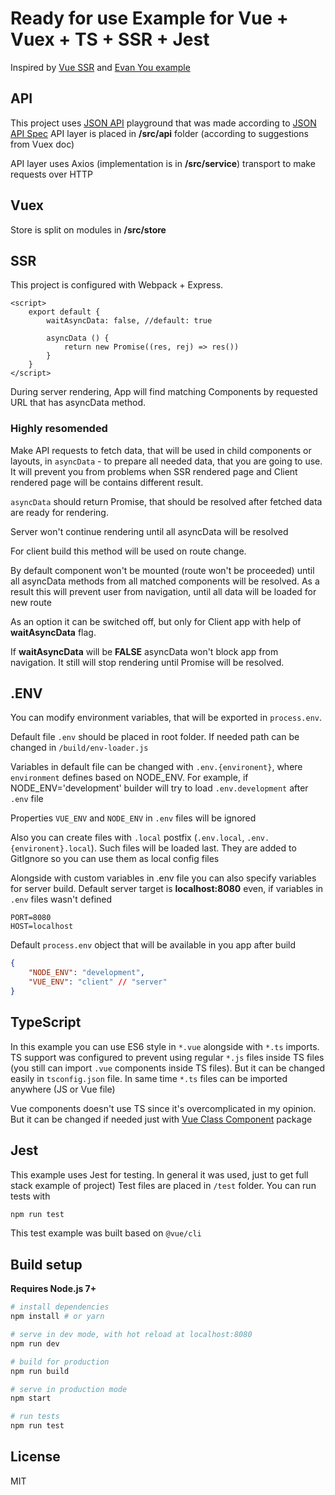 # Ready for use Example for Vue + Vuex + TS + SSR + Jest

Inspired by [Vue SSR](https://ssr.vuejs.org/en) and [Evan You example](https://github.com/vuejs/vue-hackernews-2.0)

## API

This project uses [JSON API](http://jsonapiplayground.reyesoft.com/) playground that was made according to [JSON API Spec](http://jsonapi.org/)
API layer is placed in **/src/api** folder (according to suggestions from Vuex doc)

API layer uses Axios (implementation is in **/src/service**) transport to make requests over HTTP

## Vuex

Store is split on modules in **/src/store**

## SSR

This project is configured with Webpack + Express.

```vue
<script>
    export default {
        waitAsyncData: false, //default: true
        
        asyncData () {
            return new Promise((res, rej) => res())
        }
    }
</script>
```

During server rendering, App will find matching Components by requested URL that has asyncData method.

### Highly resomended
Make API requests to fetch data, that will be used in child components or layouts,
in `asyncData` - to prepare all needed data, that you are going to use. It will prevent you
from problems when SSR rendered page and Client rendered page will be contains different result.

`asyncData` should return Promise, that should be resolved after fetched data are ready for rendering.

Server won't continue rendering until all asyncData will be resolved

For client build this method will be used on route change.

By default component won't be mounted (route won't be proceeded) until all asyncData methods 
from all matched components will be resolved. As a result this will prevent user from navigation, until all data will
be loaded for new route

As an option it can be switched off, but only for Client app with help of **waitAsyncData** flag.

If **waitAsyncData** will be **FALSE** asyncData won't block app from navigation. It still will 
stop rendering until Promise will be resolved.

## .ENV

You can modify environment variables, that will be exported in
`process.env`.

Default file `.env` should be placed in root folder. If needed path can be changed
in `/build/env-loader.js`

Variables in default file can be changed with `.env.{environent}`, where
`environment` defines based on NODE_ENV. For example,
if NODE_ENV='development' builder will try to load `.env.development`
after `.env` file

Properties `VUE_ENV` and `NODE_ENV` in `.env` files will be ignored

Also you can create files with `.local` postfix (`.env.local`, `.env.{environent}.local`). Such files will be loaded last.
They are added to GitIgnore so you can use them as local config files

Alongside with custom variables in .env file you can also specify
variables for server build. Default server target is **localhost:8080**
even, if variables in `.env` files wasn't defined

```
PORT=8080
HOST=localhost
```

Default `process.env` object that will be available in you app after build

```json
{ 
    "NODE_ENV": "development",
    "VUE_ENV": "client" // "server"
}
```

## TypeScript

In this example you can use ES6 style in `*.vue` alongside
with `*.ts` imports. TS support was configured to prevent using regular
`*.js` files inside TS files (you still can import `.vue` components inside TS files).
 But it can be changed easily in `tsconfig.json`
file. In same time `*.ts` files can be imported anywhere (JS or Vue file)

Vue components doesn't use TS since it's overcomplicated in my opinion.
But it can be changed if needed just with [Vue Class Component](https://github.com/vuejs/vue-class-component) package

## Jest

This example uses Jest for testing. In general it was used, just to get full stack example of project)
Test files are placed in `/test` folder. You can run tests with

``` bash
npm run test
```

This test example was built based on `@vue/cli`

## Build setup

**Requires Node.js 7+**

``` bash
# install dependencies
npm install # or yarn

# serve in dev mode, with hot reload at localhost:8080
npm run dev

# build for production
npm run build

# serve in production mode
npm start

# run tests
npm run test
```

## License

MIT
